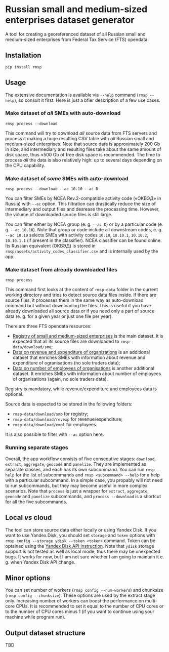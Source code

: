 # Russian small and medium-sized enterprises dataset generator

A tool for creating a georeferenced dataset of all Russian small and medium-sized enterprises from Federal Tax Service (FTS) opendata.

## Installation

`pip install rmsp`

## Usage 

The extensive documentation is available via `--help` command (`rmsp --help`), so consult it first. Here is just a bfier description of a few use cases.

### Make dataset of *all* SMEs with auto-download

`rmsp process --download`

This command will try to download *all* source data from FTS servers and process it making a huge resulting CSV table with *all* Russian small and medium-sized enterprises. Note that source data is approximately 200 Gb in size, and intermediary and resulting files take about the same amount of disk space, thus ≈500 Gb of free disk space is recommended. The time to process *all* the data is also relatively high: up to several days depending on the CPU capability.

### Make dataset of *some* SMEs with auto-download

`rmsp process --download --ac 10.10 --ac D`

You can filter SMEs by NCEA Rev.2-compatible activity code («ОКВЭД» in Russia) with `--ac` option. This filtration can drastically reduce the size of intermediary and output files and desrease the processing time. However, the volume of downloaded source files is still large.

You can filter either by NCEA group (e. g. `--ac D`) or by a particular code (e. g. `--ac 10.10`). Note that group or code include all downstream codes, e. g. `--ac 10.10` selects SMEs with activity codes `10.10`, `10.10.1`, `10.10.2`, `10.10.1.1` (if present in the classifier). NCEA classifier can be found online. Its Russian equivalent (ОКВЭД) is stored in `rmsp/assets/activity_codes_classifier.csv` and is internally used by the app.

### Make dataset from already downloaded files

`rmsp process`

This command first looks at the content of `rmsp-data` folder in the current working directory and tries to detect source data files inside. If there are source files, it processes them in the same way as auto-download command but without downloading the files. This is useful if you have already downloaded all source data or if you need only a part of source data (e. g. for a given year or just one file per year).

There are three FTS opendata resources:

- [Registry of small and medium-sized enterprises](https://www.nalog.gov.ru/opendata/7707329152-rsmp/) is the main dataset. It is expected that all its source files are downloaded to `rmsp-data/download/sme`;
- [Data on revenue and expenditure of organizations](https://www.nalog.gov.ru/opendata/7707329152-revexp/) is an additional dataset that enriches SMEs with information about revenue and expenditure of ogranisations (no sole traders data);
- [Data on number of employees of organisations](https://www.nalog.gov.ru/opendata/7707329152-sshr2019/) is another additional dataset. It enriches SMEs with information about number of employees of organisations (again, no sole traders data).

Registry is mandatory, while revenue/expenditure and employees data is optional.

Source data is expected to be stored in the following folders:

- `rmsp-data/download/smb` for registry;
- `rmsp-data/download/revexp` for revenue/expenditure;
- `rmsp-data/download/empl` for employees.

It is also possible to filter with `--ac` option here.

### Running separate stages

Overall, the app workflow consists of five consequtive stages: `download`, `extract`, `aggregate`, `geocode` and `panelize`. They are implemented as separate classes, and each has its own subcommand. You can run `rmsp --help` for the list of subcommands and `rmsp <subcommand> --help` for a help with a particular subcommand. In a simple case, you propably will not need to run subcommands, but they may become useful in more complex scenarios. Note that `process` is just a wrapper for `extract`, `aggregate`, `geocode` and `panelize` subcommands, and `process --download` is a shortcut for all the five subcommands.

## Local *vs* cloud

The tool can store source data either locally or using Yandex Disk. If you want to use Yandex.Disk, you should set `storage` and `token` options with `rmsp config --storage ydisk --token <token>` command. Token can be optained using the [Yandex Disk API instruction](https://yandex.ru/dev/disk-api/doc/ru/concepts/quickstart#oauth). Note that `ydisk` storage support is not tested as well as local mode, thus there may be unexpected bugs. It works for now, but I am not sure whether I am going to maintain it e. g. when Yandex Disk API change.

## Minor options

You can set number of workers (`rmsp config --num-workers`) and chunksize (`rmsp config --chunksize`). These options are used by the extract stage only. Increasing number of workers can boost the performance on multi-core CPUs. It is recommended to set it equal to the number of CPU cores or to the number of CPU cores minus 1 (if you want to continue using your machine while program run).

## Output dataset structure

TBD

